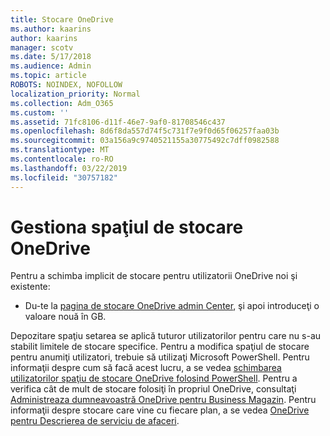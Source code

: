 ```yaml
---
title: Stocare OneDrive
ms.author: kaarins
author: kaarins
manager: scotv
ms.date: 5/17/2018
ms.audience: Admin
ms.topic: article
ROBOTS: NOINDEX, NOFOLLOW
localization_priority: Normal
ms.collection: Adm_O365
ms.custom: ''
ms.assetid: 71fc8106-d11f-46e7-9af0-81708546c437
ms.openlocfilehash: 8d6f8da557d74f5c731f7e9f0d65f06257faa03b
ms.sourcegitcommit: 03a156a9c9740521155a30775492c7dff0982588
ms.translationtype: MT
ms.contentlocale: ro-RO
ms.lasthandoff: 03/22/2019
ms.locfileid: "30757182"
---
```

# <a name="manage-your-onedrive-storage"></a>Gestiona spaţiul de stocare OneDrive

Pentru a schimba implicit de stocare pentru utilizatorii OneDrive noi şi existente:
  
- Du-te la [pagina de stocare OneDrive admin Center](https://admin.onedrive.com/?v=StorageSettings), şi apoi introduceţi o valoare nouă în GB.
    
Depozitare spaţiu setarea se aplică tuturor utilizatorilor pentru care nu s-au stabilit limitele de stocare specifice. Pentru a modifica spaţiul de stocare pentru anumiţi utilizatori, trebuie să utilizaţi Microsoft PowerShell. Pentru informaţii despre cum să facă acest lucru, a se vedea [schimbarea utilizatorilor spaţiu de stocare OneDrive folosind PowerShell](https://go.microsoft.com/fwlink/?linkid=866402). Pentru a verifica cât de mult de stocare folosiţi în propriul OneDrive, consultaţi [Administreaza dumneavoastră OneDrive pentru Business Magazin](https://go.microsoft.com/fwlink/?linkid=866429). Pentru informaţii despre stocare care vine cu fiecare plan, a se vedea [OneDrive pentru Descrierea de serviciu de afaceri](https://go.microsoft.com/fwlink/p/?LinkID=826071).
  

